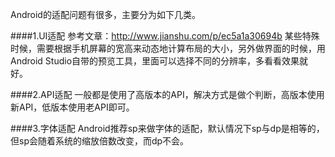 Android的适配问题有很多，主要分为如下几类。

####1.UI适配
参考文章：http://www.jianshu.com/p/ec5a1a30694b
某些特殊时候，需要根据手机屏幕的宽高来动态地计算布局的大小，另外做界面的时候，用Android Studio自带的预览工具，里面可以选择不同的分辨率，多看看效果就好。

####2.API适配
一般都是使用了高版本的API，解决方式是做个判断，高版本使用新API，低版本使用老API即可。

####3.字体适配
Android推荐sp来做字体的适配，默认情况下sp与dp是相等的，但sp会随着系统的缩放倍数改变，而dp不会。